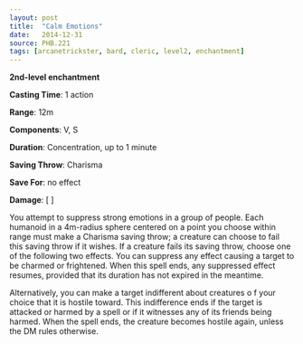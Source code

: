 ```yaml
---
layout: post
title:  "Calm Emotions"
date:   2014-12-31
source: PHB.221
tags: [arcanetrickster, bard, cleric, level2, enchantment]
---
```


**2nd-level enchantment**

**Casting Time**: 1 action

**Range**: 12m

**Components**: V, S

**Duration**: Concentration, up to 1 minute

**Saving Throw**: Charisma

**Save For**: no effect

**Damage**: [ ]

You attempt to suppress strong emotions in a group of people. Each humanoid in a 4m-radius sphere centered on a point you choose within range must make a Charisma saving throw; a creature can choose to fail this saving throw if it wishes. If a creature fails its saving throw, choose one of the following two effects. You can suppress any effect causing a target to be charmed or frightened. When this spell ends, any suppressed effect resumes, provided that its duration has not expired in the meantime.

Alternatively, you can make a target indifferent about creatures o f your choice that it is hostile toward. This indifference ends if the target is attacked or harmed by a spell or if it witnesses any of its friends being harmed. When the spell ends, the creature becomes hostile again, unless the DM rules otherwise.
